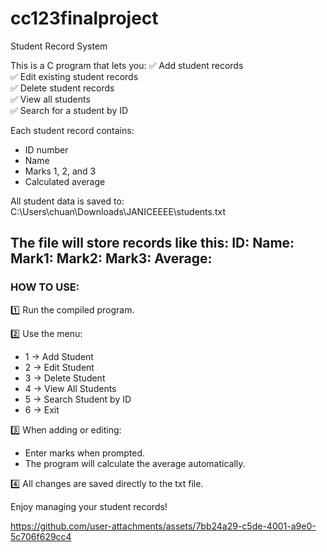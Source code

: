 # cc123finalproject
Student Record System

This is a C program that lets you:
✅ Add student records  
✅ Edit existing student records  
✅ Delete student records  
✅ View all students  
✅ Search for a student by ID

Each student record contains:
- ID number
- Name
- Marks 1, 2, and 3
- Calculated average

All student data is saved to:
C:\Users\chuan\Downloads\JANICEEEE\students.txt

The file will store records like this:
ID: <number>
Name: <name>
Mark1: <score>
Mark2: <score>
Mark3: <score>
Average: <average>
---

### HOW TO USE:

1️⃣ Run the compiled program.

2️⃣ Use the menu:
- 1 → Add Student  
- 2 → Edit Student  
- 3 → Delete Student  
- 4 → View All Students  
- 5 → Search Student by ID  
- 6 → Exit

3️⃣ When adding or editing:
- Enter marks when prompted.
- The program will calculate the average automatically.

4️⃣ All changes are saved directly to the txt file.

Enjoy managing your student records!





https://github.com/user-attachments/assets/7bb24a29-c5de-4001-a9e0-5c706f629cc4

